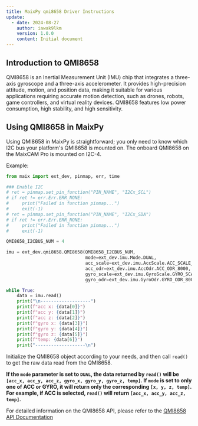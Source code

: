 ```yaml
---
title: MaixPy qmi8658 Driver Instructions
update:
  - date: 2024-08-27
    author: iawak9lkm
    version: 1.0.0
    content: Initial document
---
```


## Introduction to QMI8658

QMI8658 is an Inertial Measurement Unit (IMU) chip that integrates a three-axis gyroscope and a three-axis accelerometer. It provides high-precision attitude, motion, and position data, making it suitable for various applications requiring accurate motion detection, such as drones, robots, game controllers, and virtual reality devices. QMI8658 features low power consumption, high stability, and high sensitivity.

## Using QMI8658 in MaixPy

Using QMI8658 in MaixPy is straightforward; you only need to know which I2C bus your platform's QMI8658 is mounted on. The onboard QMI8658 on the MaixCAM Pro is mounted on I2C-4.

Example:

```python
from maix import ext_dev, pinmap, err, time

### Enable I2C
# ret = pinmap.set_pin_function("PIN_NAME", "I2Cx_SCL")
# if ret != err.Err.ERR_NONE:
#     print("Failed in function pinmap...")
#     exit(-1)
# ret = pinmap.set_pin_function("PIN_NAME", "I2Cx_SDA")
# if ret != err.Err.ERR_NONE:
#     print("Failed in function pinmap...")
#     exit(-1)

QMI8658_I2CBUS_NUM = 4

imu = ext_dev.qmi8658.QMI8658(QMI8658_I2CBUS_NUM,
                              mode=ext_dev.imu.Mode.DUAL,
                              acc_scale=ext_dev.imu.AccScale.ACC_SCALE_2G,
                              acc_odr=ext_dev.imu.AccOdr.ACC_ODR_8000,
                              gyro_scale=ext_dev.imu.GyroScale.GYRO_SCALE_16DPS,
                              gyro_odr=ext_dev.imu.GyroOdr.GYRO_ODR_8000)

while True:
    data = imu.read()
    print("\n-------------------")
    print(f"acc x: {data[0]}")
    print(f"acc y: {data[1]}")
    print(f"acc z: {data[2]}")
    print(f"gyro x: {data[3]}")
    print(f"gyro y: {data[4]}")
    print(f"gyro z: {data[5]}")
    print(f"temp: {data[6]}")
    print("-------------------\n")
```

Initialize the QMI8658 object according to your needs, and then call `read()` to get the raw data read from the QMI8658.

**If the `mode` parameter is set to `DUAL`, the data returned by `read()` will be `[acc_x, acc_y, acc_z, gyro_x, gyro_y, gyro_z, temp]`. If `mode` is set to only one of ACC or GYRO, it will return only the corresponding `[x, y, z, temp]`. For example, if ACC is selected, `read()` will return `[acc_x, acc_y, acc_z, temp]`.**

For detailed information on the QMI8658 API, please refer to the [QMI8658 API Documentation](../../../api/maix/ext_dev/qmi8658.md)

